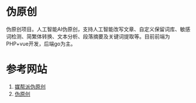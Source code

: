 # 伪原创
伪原创项目。人工智能AI伪原创，支持人工智能改写文章、自定义保留词库、敏感词检测、简繁体转换、文本分析、段落摘要及关键词提取等。目前前端为PHP+vue开发，后端go为主。

# 参考网站

1. [媒帮派伪原创](http://ai.meibp.com)
2. [伪原创](http://lc123.net)
